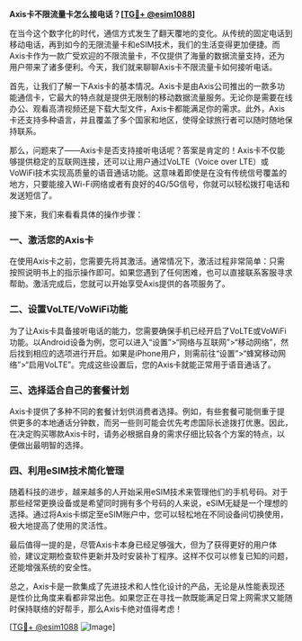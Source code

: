 **Axis卡不限流量卡怎么接电话？[[TG💪+ @esim1088](https://t.me/s/esim1088)]**

在当今这个数字化的时代，通信方式发生了翻天覆地的变化。从传统的固定电话到移动电话，再到如今的无限流量卡和eSIM技术，我们的生活变得更加便捷。而Axis卡作为一款广受欢迎的不限流量卡，不仅提供了海量的数据流量支持，还为用户带来了诸多便利。今天，我们就来聊聊Axis卡不限流量卡如何接听电话。

首先，让我们了解一下Axis卡的基本情况。Axis卡是由Axis公司推出的一款多功能通信卡，它最大的特点就是提供无限制的移动数据流量服务。无论你是需要在线办公、观看高清视频还是下载大型文件，Axis卡都能满足你的需求。此外，Axis卡还支持多种语言，并且覆盖了多个国家和地区，使得全球旅行者可以随时随地保持联系。

那么，问题来了——Axis卡是否支持接听电话呢？答案是肯定的！Axis卡不仅能够提供稳定的互联网连接，还可以让用户通过VoLTE（Voice over LTE）或VoWiFi技术实现高质量的语音通话功能。这意味着即使是在没有传统信号覆盖的地方，只要能接入Wi-Fi网络或者有良好的4G/5G信号，你就可以轻松拨打电话和发送短信了。

接下来，我们来看看具体的操作步骤：

### 一、激活您的Axis卡
在使用Axis卡之前，您需要先将其激活。通常情况下，激活过程非常简单：只需按照说明书上的指示操作即可。如果您遇到了任何困难，也可以直接联系客服寻求帮助。激活完成后，您就可以开始享受Axis提供的各项服务了。

### 二、设置VoLTE/VoWiFi功能
为了让Axis卡具备接听电话的能力，您需要确保手机已经开启了VoLTE或VoWiFi功能。以Android设备为例，您可以进入“设置”>“网络与互联网”>“移动网络”，然后找到相应的选项进行开启。如果是iPhone用户，则需前往“设置”>“蜂窝移动网络”>“启用VoLTE”。完成这些设置后，您的Axis卡就能正常用于语音通话了。

### 三、选择适合自己的套餐计划
Axis卡提供了多种不同的套餐计划供消费者选择。例如，有些套餐可能侧重于提供更多的本地通话分钟数，而另一些则可能会优先考虑国际长途拨打优惠。因此，在决定购买哪款Axis卡时，请务必根据自身的需求仔细比较各个方案的特点，以便做出最明智的选择。

### 四、利用eSIM技术简化管理
随着科技的进步，越来越多的人开始采用eSIM技术来管理他们的手机号码。对于那些经常更换设备或是希望同时拥有多个号码的人来说，eSIM无疑是一个理想的选择。通过将Axis卡绑定至eSIM账户中，您可以轻松地在不同设备间切换使用，极大地提高了使用的灵活性。

最后值得一提的是，尽管Axis卡本身已经足够强大，但为了获得更好的用户体验，建议定期检查软件更新并及时安装补丁程序。这样不仅可以修复已知的问题，还能增强系统的安全性。

总之，Axis卡是一款集成了先进技术和人性化设计的产品，无论是从性能表现还是性价比角度来看都非常出色。如果您正在寻找一款既能满足日常上网需求又能随时保持联络的好帮手，那么Axis卡绝对值得考虑！

[[TG💪+ @esim1088](https://t.me/s/esim1088) ![Image](https://i.postimg.cc/4NQfJmqS/Snipaste-2025-05-13-00-14-12.png)]